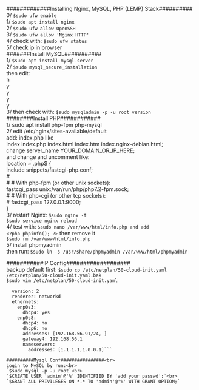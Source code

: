 #############Installing Nginx, MySQL, PHP (LEMP) Stack##########<br>
0/ `$sudo ufw enable`<br>
1/ `$sudo apt install nginx`<br>
2/ `$sudo ufw allow OpenSSH`<br>
3/ `$sudo ufw allow 'Nginx HTTP'`<br>
4/ check with: `$sudo ufw status`<br>
5/ check ip in browser<br>
#######Install MySQL###########<br>
1/ `$sudo apt install mysql-server`<br>
2/ `$sudo mysql_secure_installation`<br>
then edit:<br>
n<br>
y<br>
y<br>
y<br>
y<br>
3/ then check with: `$sudo mysqladmin -p -u root version`<br>
########Install PHP############<br>
1/ sudo apt install php-fpm php-mysql<br>
2/ edit /etc/nginx/sites-available/default<br>
add: index.php like<br>
	index index.php index.html index.htm index.nginx-debian.html;<br>
change server_name YOUR_DOMAIN_OR_IP_HERE;<br>
and change and uncomment like:<br>
	location ~ \.php$ {<br>
                include snippets/fastcgi-php.conf;<br>
        #<br>
        #       # With php-fpm (or other unix sockets):<br>
                fastcgi_pass unix:/var/run/php/php7.2-fpm.sock;<br>
        #       # With php-cgi (or other tcp sockets):<br>
        #       fastcgi_pass 127.0.0.1:9000;<br>
        }<br>
3/ restart Nginx: `$sudo nginx -t`<br>
		  `$sudo service nginx reload`<br>
4/ test with: `$sudo nano /var/www/html/info.php and add`<br>
	```<?php
        phpinfo();
        ?>```
then remove it<br>
`$sudo rm /var/www/html/info.php`<br>
5/ install phpmyadmin<br>
then run: `$sudo ln -s /usr/share/phpmyadmin /var/www/html/phpmyadmin`<br>

###########IP Config###################<br>
backup default first: `$sudo cp /etc/netplan/50-cloud-init.yaml /etc/netplan/50-cloud-init.yaml.bak`<br>
`$sudo vim /etc/netplan/50-cloud-init.yaml`<br>
```network:
  version: 2
  renderer: networkd
  ethernets:
    enp0s3:
      dhcp4: yes
    enp0s8:
      dhcp4: no
      dhcp6: no
      addresses: [192.168.56.91/24, ]
      gateway4: 192.168.56.1
      nameservers:
        addresses: [1.1.1.1,1.0.0.1]```
	
##########Mysql Conf################<br>
Login to MySQL by run:<br>
`$sudo mysql -p -u root`<br>
`$CREATE USER 'admin'@'%' IDENTIFIED BY 'add your passwd';`<br> 
`$GRANT ALL PRIVILEGES ON *.* TO 'admin'@'%' WITH GRANT OPTION;`
